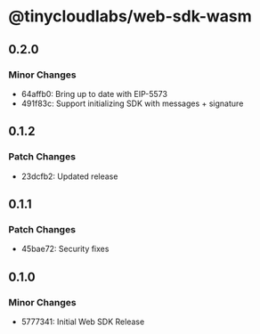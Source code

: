 # @tinycloudlabs/web-sdk-wasm

## 0.2.0

### Minor Changes

- 64affb0: Bring up to date with EIP-5573
- 491f83c: Support initializing SDK with messages + signature

## 0.1.2

### Patch Changes

- 23dcfb2: Updated release

## 0.1.1

### Patch Changes

- 45bae72: Security fixes

## 0.1.0

### Minor Changes

- 5777341: Initial Web SDK Release
